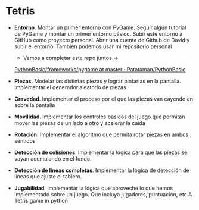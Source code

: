 # Tetris

- **Entorno**. Montar un primer entorno con PyGame.  Seguir algún tutorial de PyGame y montar un primer entorno básico. Subir este entorno a GitHub como proyecto personal. Abrir una cuenta de Github de David y subir el entorno. También podemos usar mi repositorio personal
    - Vamos a completar este repo juntos →
    
    [PythonBasic/frameworks/pygame at master · Patataman/PythonBasic](https://github.com/Patataman/PythonBasic/tree/master/frameworks/pygame)
    
- **Piezas**. Modelar las distintas piezas y lograr pintarlas en la pantalla. Implementar el generador aleatorio de piezas
- **Gravedad**.  Implementar el proceso por el que las piezas van cayendo en sobre la pantalla
- **Movilidad**. Implementar los controles básicos del juego que permitan mover las piezas de un lado a otro y acelerar la caída
- **Rotación**.  Implementar el algoritmo que permita rotar piezas en ambos sentidos
- **Detección de colisiones**. Implementar la lógica para que las piezas se vayan acumulando en el fondo.
- **Detección de lineas completas**. Implementar la lógica de detección de líneas que ajuste el tablero.
- **Jugabilidad**.  Implementar la lógica que aproveche lo que hemos implementado sobre un juego. Que incluya jugadores, puntuación, etc.A
Tetris game in python
